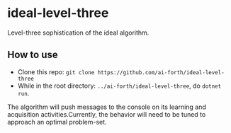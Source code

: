 # ideal-level-three

Level-three sophistication of the ideal algorithm.

## How to use

* Clone this repo: `git clone https://github.com/ai-forth/ideal-level-three`
* While in the root directory: `../ai-forth/ideal-level-three`, do `dotnet run`.

The algorithm will push messages to the console on its learning and acquisition activities.Currently, the behavior will need to be tuned to approach an optimal problem-set.
